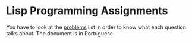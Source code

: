 # Lisp Programming Assignments

You have to look at the [problems](https://github.com/jaimedantas/Programming-Assignments-Lisp/blob/master/listalisp.pdf) list in order to know what each question talks about. The document is in Portuguese.
